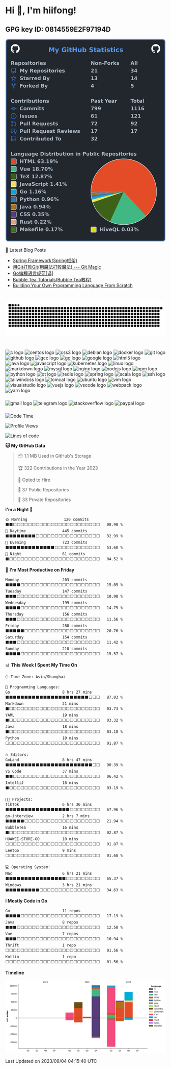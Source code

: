 # Hi 👋, I'm hiifong!

## GPG key ID: 0814559E2F97194D
[![My user statistics](https://raw.githubusercontent.com/hiifong/hiifong/main/images/userstats.svg)](https://github.com/hiifong)

📕  Latest Blog Posts
<!-- BLOG-POST-LIST:START -->
- [Spring Framework&lpar;Spring框架&rpar;](https://hiif.ong/spring-framework/)
- [用Git打败Git&lpar;用魔法打败魔法&rpar; --- Git Magic](https://hiif.ong/%E7%94%A8git%E6%89%93%E8%B4%A5git/)
- [Go编程语言规范[译]](https://hiif.ong/go%E7%BC%96%E7%A8%8B%E8%AF%AD%E8%A8%80%E8%A7%84%E8%8C%83/)
- [Bubble Tea Tutorials&lpar;Bubble Tea教程&rpar;](https://hiif.ong/bubble-tea-tutorials/)
- [Building Your Own Programming Language From Scratch](https://hiif.ong/building-your-own-programming-language-from-scratch/)
<!-- BLOG-POST-LIST:END -->


###

<br clear="both">

<img src="https://raw.githubusercontent.com/hiifong/hiifong/snake/snake.svg" alt="Snake animation" />

###

<br clear="both">

<div align="left">
  <img src="https://cdn.jsdelivr.net/gh/devicons/devicon/icons/c/c-original.svg" height="40" width="52" alt="c logo"  />
  <img src="https://cdn.jsdelivr.net/gh/devicons/devicon/icons/centos/centos-original.svg" height="40" width="52" alt="centos logo"  />
  <img src="https://cdn.jsdelivr.net/gh/devicons/devicon/icons/css3/css3-original.svg" height="40" width="52" alt="css3 logo"  />
  <img src="https://cdn.jsdelivr.net/gh/devicons/devicon/icons/debian/debian-original.svg" height="40" width="52" alt="debian logo"  />
  <img src="https://cdn.jsdelivr.net/gh/devicons/devicon/icons/docker/docker-original.svg" height="40" width="52" alt="docker logo"  />
  <img src="https://cdn.jsdelivr.net/gh/devicons/devicon/icons/git/git-original.svg" height="40" width="52" alt="git logo"  />
  <img src="https://cdn.jsdelivr.net/gh/devicons/devicon/icons/github/github-original.svg" height="40" width="52" alt="github logo"  />
  <img src="https://cdn.jsdelivr.net/gh/devicons/devicon/icons/gcc/gcc-original.svg" height="40" width="52" alt="gcc logo"  />
  <img src="https://cdn.jsdelivr.net/gh/devicons/devicon/icons/go/go-original.svg" height="40" width="52" alt="go logo"  />
  <img src="https://cdn.jsdelivr.net/gh/devicons/devicon/icons/google/google-original.svg" height="40" width="52" alt="google logo"  />
  <img src="https://cdn.jsdelivr.net/gh/devicons/devicon/icons/html5/html5-original.svg" height="40" width="52" alt="html5 logo"  />
  <img src="https://cdn.jsdelivr.net/gh/devicons/devicon/icons/java/java-original.svg" height="40" width="52" alt="java logo"  />
  <img src="https://cdn.jsdelivr.net/gh/devicons/devicon/icons/javascript/javascript-original.svg" height="40" width="52" alt="javascript logo"  />
  <img src="https://cdn.jsdelivr.net/gh/devicons/devicon/icons/kubernetes/kubernetes-plain.svg" height="40" width="52" alt="kubernetes logo"  />
  <img src="https://cdn.jsdelivr.net/gh/devicons/devicon/icons/linux/linux-original.svg" height="40" width="52" alt="linux logo"  />
  <img src="https://cdn.jsdelivr.net/gh/devicons/devicon/icons/markdown/markdown-original.svg" height="40" width="52" alt="markdown logo"  />
  <img src="https://cdn.jsdelivr.net/gh/devicons/devicon/icons/mysql/mysql-original.svg" height="40" width="52" alt="mysql logo"  />
  <img src="https://cdn.jsdelivr.net/gh/devicons/devicon/icons/nginx/nginx-original.svg" height="40" width="52" alt="nginx logo"  />
  <img src="https://cdn.jsdelivr.net/gh/devicons/devicon/icons/nodejs/nodejs-original.svg" height="40" width="52" alt="nodejs logo"  />
  <img src="https://cdn.jsdelivr.net/gh/devicons/devicon/icons/npm/npm-original-wordmark.svg" height="40" width="52" alt="npm logo"  />
  <img src="https://cdn.jsdelivr.net/gh/devicons/devicon/icons/python/python-original.svg" height="40" width="52" alt="python logo"  />
  <img src="https://cdn.jsdelivr.net/gh/devicons/devicon/icons/qt/qt-original.svg" height="40" width="52" alt="qt logo"  />
  <img src="https://cdn.jsdelivr.net/gh/devicons/devicon/icons/redis/redis-original.svg" height="40" width="52" alt="redis logo"  />
  <img src="https://cdn.jsdelivr.net/gh/devicons/devicon/icons/spring/spring-original.svg" height="40" width="52" alt="spring logo"  />
  <img src="https://cdn.jsdelivr.net/gh/devicons/devicon/icons/scala/scala-original.svg" height="40" width="52" alt="scala logo"  />
  <img src="https://cdn.jsdelivr.net/gh/devicons/devicon/icons/ssh/ssh-original.svg" height="40" width="52" alt="ssh logo"  />
  <img src="https://cdn.jsdelivr.net/gh/devicons/devicon/icons/tailwindcss/tailwindcss-original-wordmark.svg" height="40" width="52" alt="tailwindcss logo"  />
  <img src="https://cdn.jsdelivr.net/gh/devicons/devicon/icons/tomcat/tomcat-original.svg" height="40" width="52" alt="tomcat logo"  />
  <img src="https://cdn.jsdelivr.net/gh/devicons/devicon/icons/ubuntu/ubuntu-plain.svg" height="40" width="52" alt="ubuntu logo"  />
  <img src="https://cdn.jsdelivr.net/gh/devicons/devicon/icons/vim/vim-original.svg" height="40" width="52" alt="vim logo"  />
  <img src="https://cdn.jsdelivr.net/gh/devicons/devicon/icons/visualstudio/visualstudio-plain.svg" height="40" width="52" alt="visualstudio logo"  />
  <img src="https://cdn.jsdelivr.net/gh/devicons/devicon/icons/vuejs/vuejs-original.svg" height="40" width="52" alt="vuejs logo"  />
  <img src="https://cdn.jsdelivr.net/gh/devicons/devicon/icons/vscode/vscode-original.svg" height="40" width="52" alt="vscode logo"  />
  <img src="https://cdn.jsdelivr.net/gh/devicons/devicon/icons/webpack/webpack-original.svg" height="40" width="52" alt="webpack logo"  />
  <img src="https://cdn.jsdelivr.net/gh/devicons/devicon/icons/yarn/yarn-original.svg" height="40" width="52" alt="yarn logo"  />
</div>

###

<div align="left">
  <img src="https://raw.githubusercontent.com/maurodesouza/profile-readme-generator/master/src/assets/icons/social/gmail/default.svg" width="52" height="40" alt="gmail logo"  />
  <img src="https://raw.githubusercontent.com/maurodesouza/profile-readme-generator/master/src/assets/icons/social/telegram/default.svg" width="52" height="40" alt="telegram logo"  />
  <img src="https://raw.githubusercontent.com/maurodesouza/profile-readme-generator/master/src/assets/icons/social/stackoverflow/default.svg" width="52" height="40" alt="stackoverflow logo"  />
  <img src="https://raw.githubusercontent.com/maurodesouza/profile-readme-generator/master/src/assets/icons/social/paypal/default.svg" width="52" height="40" alt="paypal logo"  />
</div>

###

<!--START_SECTION:waka-->
![Code Time](http://img.shields.io/badge/Code%20Time-852%20hrs%2041%20mins-blue)

![Profile Views](http://img.shields.io/badge/Profile%20Views-1-blue)

![Lines of code](https://img.shields.io/badge/From%20Hello%20World%20I%27ve%20Written-406.5%20thousand%20lines%20of%20code-blue)

**🐱 My GitHub Data** 

> 📦 1.1 MB Used in GitHub's Storage 
 > 
> 🏆 322 Contributions in the Year 2023
 > 
> 💼 Opted to Hire
 > 
> 📜 37 Public Repositories 
 > 
> 🔑 33 Private Repositories 
 > 
**I'm a Night 🦉** 

```text
🌞 Morning                120 commits         ⬛⬛⬜⬜⬜⬜⬜⬜⬜⬜⬜⬜⬜⬜⬜⬜⬜⬜⬜⬜⬜⬜⬜⬜⬜   08.90 % 
🌆 Daytime                445 commits         ⬛⬛⬛⬛⬛⬛⬛⬛⬜⬜⬜⬜⬜⬜⬜⬜⬜⬜⬜⬜⬜⬜⬜⬜⬜   32.99 % 
🌃 Evening                723 commits         ⬛⬛⬛⬛⬛⬛⬛⬛⬛⬛⬛⬛⬛⬜⬜⬜⬜⬜⬜⬜⬜⬜⬜⬜⬜   53.60 % 
🌙 Night                  61 commits          ⬛⬜⬜⬜⬜⬜⬜⬜⬜⬜⬜⬜⬜⬜⬜⬜⬜⬜⬜⬜⬜⬜⬜⬜⬜   04.52 % 
```
📅 **I'm Most Productive on Friday** 

```text
Monday                   203 commits         ⬛⬛⬛⬛⬜⬜⬜⬜⬜⬜⬜⬜⬜⬜⬜⬜⬜⬜⬜⬜⬜⬜⬜⬜⬜   15.05 % 
Tuesday                  147 commits         ⬛⬛⬛⬜⬜⬜⬜⬜⬜⬜⬜⬜⬜⬜⬜⬜⬜⬜⬜⬜⬜⬜⬜⬜⬜   10.90 % 
Wednesday                199 commits         ⬛⬛⬛⬛⬜⬜⬜⬜⬜⬜⬜⬜⬜⬜⬜⬜⬜⬜⬜⬜⬜⬜⬜⬜⬜   14.75 % 
Thursday                 156 commits         ⬛⬛⬛⬜⬜⬜⬜⬜⬜⬜⬜⬜⬜⬜⬜⬜⬜⬜⬜⬜⬜⬜⬜⬜⬜   11.56 % 
Friday                   280 commits         ⬛⬛⬛⬛⬛⬜⬜⬜⬜⬜⬜⬜⬜⬜⬜⬜⬜⬜⬜⬜⬜⬜⬜⬜⬜   20.76 % 
Saturday                 154 commits         ⬛⬛⬛⬜⬜⬜⬜⬜⬜⬜⬜⬜⬜⬜⬜⬜⬜⬜⬜⬜⬜⬜⬜⬜⬜   11.42 % 
Sunday                   210 commits         ⬛⬛⬛⬛⬜⬜⬜⬜⬜⬜⬜⬜⬜⬜⬜⬜⬜⬜⬜⬜⬜⬜⬜⬜⬜   15.57 % 
```


📊 **This Week I Spent My Time On** 

```text
🕑︎ Time Zone: Asia/Shanghai

💬 Programming Languages: 
Go                       8 hrs 27 mins       ⬛⬛⬛⬛⬛⬛⬛⬛⬛⬛⬛⬛⬛⬛⬛⬛⬛⬛⬛⬛⬛⬛⬜⬜⬜   87.03 % 
Markdown                 21 mins             ⬛⬜⬜⬜⬜⬜⬜⬜⬜⬜⬜⬜⬜⬜⬜⬜⬜⬜⬜⬜⬜⬜⬜⬜⬜   03.73 % 
YAML                     19 mins             ⬛⬜⬜⬜⬜⬜⬜⬜⬜⬜⬜⬜⬜⬜⬜⬜⬜⬜⬜⬜⬜⬜⬜⬜⬜   03.32 % 
Java                     18 mins             ⬛⬜⬜⬜⬜⬜⬜⬜⬜⬜⬜⬜⬜⬜⬜⬜⬜⬜⬜⬜⬜⬜⬜⬜⬜   03.18 % 
Python                   10 mins             ⬜⬜⬜⬜⬜⬜⬜⬜⬜⬜⬜⬜⬜⬜⬜⬜⬜⬜⬜⬜⬜⬜⬜⬜⬜   01.87 % 

🔥 Editors: 
GoLand                   8 hrs 47 mins       ⬛⬛⬛⬛⬛⬛⬛⬛⬛⬛⬛⬛⬛⬛⬛⬛⬛⬛⬛⬛⬛⬛⬛⬜⬜   90.39 % 
VS Code                  37 mins             ⬛⬛⬜⬜⬜⬜⬜⬜⬜⬜⬜⬜⬜⬜⬜⬜⬜⬜⬜⬜⬜⬜⬜⬜⬜   06.42 % 
IntelliJ                 18 mins             ⬛⬜⬜⬜⬜⬜⬜⬜⬜⬜⬜⬜⬜⬜⬜⬜⬜⬜⬜⬜⬜⬜⬜⬜⬜   03.19 % 

🐱‍💻 Projects: 
TikTok                   6 hrs 36 mins       ⬛⬛⬛⬛⬛⬛⬛⬛⬛⬛⬛⬛⬛⬛⬛⬛⬛⬜⬜⬜⬜⬜⬜⬜⬜   67.96 % 
go-interview             2 hrs 7 mins        ⬛⬛⬛⬛⬛⬜⬜⬜⬜⬜⬜⬜⬜⬜⬜⬜⬜⬜⬜⬜⬜⬜⬜⬜⬜   21.94 % 
BubbleTea                16 mins             ⬛⬜⬜⬜⬜⬜⬜⬜⬜⬜⬜⬜⬜⬜⬜⬜⬜⬜⬜⬜⬜⬜⬜⬜⬜   02.87 % 
HUAWEI-STORE-GO          10 mins             ⬜⬜⬜⬜⬜⬜⬜⬜⬜⬜⬜⬜⬜⬜⬜⬜⬜⬜⬜⬜⬜⬜⬜⬜⬜   01.87 % 
LeetGo                   9 mins              ⬜⬜⬜⬜⬜⬜⬜⬜⬜⬜⬜⬜⬜⬜⬜⬜⬜⬜⬜⬜⬜⬜⬜⬜⬜   01.68 % 

💻 Operating System: 
Mac                      6 hrs 21 mins       ⬛⬛⬛⬛⬛⬛⬛⬛⬛⬛⬛⬛⬛⬛⬛⬛⬜⬜⬜⬜⬜⬜⬜⬜⬜   65.37 % 
Windows                  3 hrs 21 mins       ⬛⬛⬛⬛⬛⬛⬛⬛⬛⬜⬜⬜⬜⬜⬜⬜⬜⬜⬜⬜⬜⬜⬜⬜⬜   34.63 % 
```

**I Mostly Code in Go** 

```text
Go                       11 repos            ⬛⬛⬛⬛⬜⬜⬜⬜⬜⬜⬜⬜⬜⬜⬜⬜⬜⬜⬜⬜⬜⬜⬜⬜⬜   17.19 % 
Java                     8 repos             ⬛⬛⬛⬜⬜⬜⬜⬜⬜⬜⬜⬜⬜⬜⬜⬜⬜⬜⬜⬜⬜⬜⬜⬜⬜   12.50 % 
Vue                      7 repos             ⬛⬛⬛⬜⬜⬜⬜⬜⬜⬜⬜⬜⬜⬜⬜⬜⬜⬜⬜⬜⬜⬜⬜⬜⬜   10.94 % 
Thrift                   1 repo              ⬜⬜⬜⬜⬜⬜⬜⬜⬜⬜⬜⬜⬜⬜⬜⬜⬜⬜⬜⬜⬜⬜⬜⬜⬜   01.56 % 
Kotlin                   1 repo              ⬜⬜⬜⬜⬜⬜⬜⬜⬜⬜⬜⬜⬜⬜⬜⬜⬜⬜⬜⬜⬜⬜⬜⬜⬜   01.56 % 
```



**Timeline**

![Lines of Code chart](https://raw.githubusercontent.com/hiifong/hiifong/main/assets/bar_graph.png)


 Last Updated on 2023/09/04 04:15:40 UTC
<!--END_SECTION:waka-->
